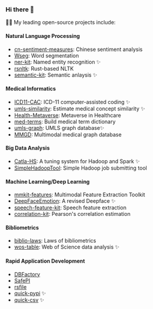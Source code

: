 ### Hi there 👋

🌱🔭 My leading open-source projects include:

#### Natural Language Processing

- [cn-sentiment-measures](https://github.com/dhchenx/cn-sentiment-measures): Chinese sentiment analysis
- [Wseg](https://github.com/dhchenx/WSeg): Word segmentation
- [ner-kit](https://github.com/dhchenx/ner-kit): Named entity recognition ✨
- [rsnltk](https://github.com/dhchenx/rsnltk): Rust-based NLTK
- [semantic-kit](https://github.com/dhchenx/semantic-kit): Semantic anlaysis ✨

#### Medical Informatics
- [ICD11-CAC](https://github.com/dhchenx/ICD11-CAC): ICD-11 computer-assisted coding ✨
- [umls-similarity](https://github.com/dhchenx/umls-similarity): Estimate medical concept similarity ✨
- [Health-Metaverse](https://github.com/dhchenx/Health-Metaverse): Metaverse in Healthcare
- [med-terms](https://github.com/dhchenx/med-terms): Build medical term dictionary
- [umls-graph](https://github.com/dhchenx/umls-graph): UMLS graph database✨
- [MMGD](https://github.com/dhchenx/MMGD): Multimodal medical graph database

#### Big Data Analysis
- [Catla-HS](https://github.com/dhchenx/Catla-HS): A tuning system for Hadoop and Spark ✨
- [SimpleHadoopTool](https://github.com/dhchenx/SimpleHadoopTool): Simple Hadoop job submitting tool

#### Machine Learning/Deep Learning
- [mmkit-features](https://github.com/dhchenx/mmkit-features): Multimodal Feature Extraction Toolkit
- [DeepFaceEmotion](https://github.com/dhchenx/DeepFaceEmotion): A revised Deepface ✨
- [speech-feature-kit](https://github.com/dhchenx/speech-feature-kit): Speech feature extraction
- [correlation-kit](https://github.com/dhchenx/correlation-kit): Pearson's correlation estimation

#### Bibliometrics
- [biblio-laws](https://github.com/dhchenx/biblio-laws): Laws of bibliometrics
- [wos-table](https://github.com/dhchenx/wos-tabfile): Web of Science data  analysis ✨

#### Rapid Application Development
- [DBFactory](https://github.com/dhchenx/DBFactory)
- [SafePI](https://github.com/dhchenx/SafePI)
- [rsfile](https://github.com/dhchenx/rsfile)
- [quick-pypi](https://github.com/dhchenx/quick-pypi) ✨
- [quick-csv](https://github.com/dhchenx/quick-csv) ✨

<!--
**dhchenx/dhchenx** is a ✨ _special_ ✨ repository because its `README.md` (this file) appears on your GitHub profile.

Here are some ideas to get you started:

- 🔭 I’m currently working on ...
- 🌱 I’m currently learning ...
- 👯 I’m looking to collaborate on ...
- 🤔 I’m looking for help with ...
- 💬 Ask me about ...
- 📫 How to reach me: ...
- 😄 Pronouns: ...
- ⚡ Fun fact: ...
-->
